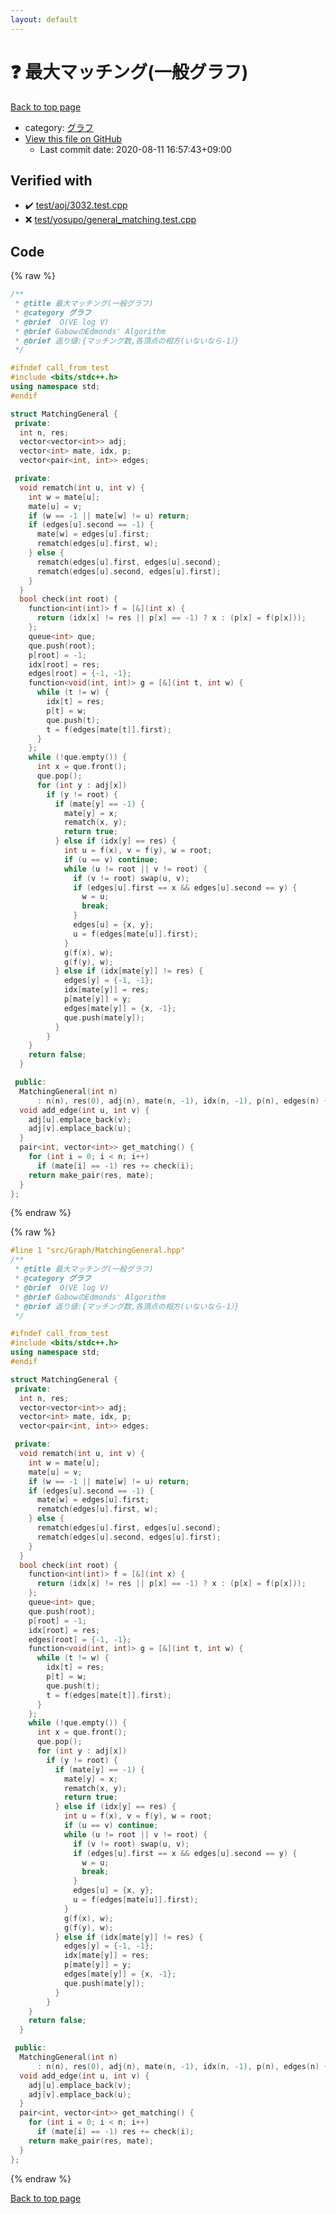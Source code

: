 ```yaml
---
layout: default
---
```


<!-- mathjax config similar to math.stackexchange -->
<script type="text/javascript" async
  src="https://cdnjs.cloudflare.com/ajax/libs/mathjax/2.7.5/MathJax.js?config=TeX-MML-AM_CHTML">
</script>
<script type="text/x-mathjax-config">
  MathJax.Hub.Config({
    TeX: { equationNumbers: { autoNumber: "AMS" }},
    tex2jax: {
      inlineMath: [ ['$','$'] ],
      processEscapes: true
    },
    "HTML-CSS": { matchFontHeight: false },
    displayAlign: "left",
    displayIndent: "2em"
  });
</script>

<script type="text/javascript" src="https://cdnjs.cloudflare.com/ajax/libs/jquery/3.4.1/jquery.min.js"></script>
<script src="https://cdn.jsdelivr.net/npm/jquery-balloon-js@1.1.2/jquery.balloon.min.js" integrity="sha256-ZEYs9VrgAeNuPvs15E39OsyOJaIkXEEt10fzxJ20+2I=" crossorigin="anonymous"></script>
<script type="text/javascript" src="../../../assets/js/copy-button.js"></script>
<link rel="stylesheet" href="../../../assets/css/copy-button.css" />


# :question: 最大マッチング(一般グラフ)

<a href="../../../index.html">Back to top page</a>

* category: <a href="../../../index.html#5a834e14ea57a0cf726f79f1ab2dcc39">グラフ</a>
* <a href="{{ site.github.repository_url }}/blob/master/src/Graph/MatchingGeneral.hpp">View this file on GitHub</a>
    - Last commit date: 2020-08-11 16:57:43+09:00




## Verified with

* :heavy_check_mark: <a href="../../../verify/test/aoj/3032.test.cpp.html">test/aoj/3032.test.cpp</a>
* :x: <a href="../../../verify/test/yosupo/general_matching.test.cpp.html">test/yosupo/general_matching.test.cpp</a>


## Code

<a id="unbundled"></a>
{% raw %}
```cpp
/**
 * @title 最大マッチング(一般グラフ)
 * @category グラフ
 * @brief  O(VE log V)
 * @brief GabowのEdmonds' Algorithm
 * @brief 返り値:{マッチング数,各頂点の相方(いないなら-1）}
 */

#ifndef call_from_test
#include <bits/stdc++.h>
using namespace std;
#endif

struct MatchingGeneral {
 private:
  int n, res;
  vector<vector<int>> adj;
  vector<int> mate, idx, p;
  vector<pair<int, int>> edges;

 private:
  void rematch(int u, int v) {
    int w = mate[u];
    mate[u] = v;
    if (w == -1 || mate[w] != u) return;
    if (edges[u].second == -1) {
      mate[w] = edges[u].first;
      rematch(edges[u].first, w);
    } else {
      rematch(edges[u].first, edges[u].second);
      rematch(edges[u].second, edges[u].first);
    }
  }
  bool check(int root) {
    function<int(int)> f = [&](int x) {
      return (idx[x] != res || p[x] == -1) ? x : (p[x] = f(p[x]));
    };
    queue<int> que;
    que.push(root);
    p[root] = -1;
    idx[root] = res;
    edges[root] = {-1, -1};
    function<void(int, int)> g = [&](int t, int w) {
      while (t != w) {
        idx[t] = res;
        p[t] = w;
        que.push(t);
        t = f(edges[mate[t]].first);
      }
    };
    while (!que.empty()) {
      int x = que.front();
      que.pop();
      for (int y : adj[x])
        if (y != root) {
          if (mate[y] == -1) {
            mate[y] = x;
            rematch(x, y);
            return true;
          } else if (idx[y] == res) {
            int u = f(x), v = f(y), w = root;
            if (u == v) continue;
            while (u != root || v != root) {
              if (v != root) swap(u, v);
              if (edges[u].first == x && edges[u].second == y) {
                w = u;
                break;
              }
              edges[u] = {x, y};
              u = f(edges[mate[u]].first);
            }
            g(f(x), w);
            g(f(y), w);
          } else if (idx[mate[y]] != res) {
            edges[y] = {-1, -1};
            idx[mate[y]] = res;
            p[mate[y]] = y;
            edges[mate[y]] = {x, -1};
            que.push(mate[y]);
          }
        }
    }
    return false;
  }

 public:
  MatchingGeneral(int n)
      : n(n), res(0), adj(n), mate(n, -1), idx(n, -1), p(n), edges(n) {}
  void add_edge(int u, int v) {
    adj[u].emplace_back(v);
    adj[v].emplace_back(u);
  }
  pair<int, vector<int>> get_matching() {
    for (int i = 0; i < n; i++)
      if (mate[i] == -1) res += check(i);
    return make_pair(res, mate);
  }
};

```
{% endraw %}

<a id="bundled"></a>
{% raw %}
```cpp
#line 1 "src/Graph/MatchingGeneral.hpp"
/**
 * @title 最大マッチング(一般グラフ)
 * @category グラフ
 * @brief  O(VE log V)
 * @brief GabowのEdmonds' Algorithm
 * @brief 返り値:{マッチング数,各頂点の相方(いないなら-1）}
 */

#ifndef call_from_test
#include <bits/stdc++.h>
using namespace std;
#endif

struct MatchingGeneral {
 private:
  int n, res;
  vector<vector<int>> adj;
  vector<int> mate, idx, p;
  vector<pair<int, int>> edges;

 private:
  void rematch(int u, int v) {
    int w = mate[u];
    mate[u] = v;
    if (w == -1 || mate[w] != u) return;
    if (edges[u].second == -1) {
      mate[w] = edges[u].first;
      rematch(edges[u].first, w);
    } else {
      rematch(edges[u].first, edges[u].second);
      rematch(edges[u].second, edges[u].first);
    }
  }
  bool check(int root) {
    function<int(int)> f = [&](int x) {
      return (idx[x] != res || p[x] == -1) ? x : (p[x] = f(p[x]));
    };
    queue<int> que;
    que.push(root);
    p[root] = -1;
    idx[root] = res;
    edges[root] = {-1, -1};
    function<void(int, int)> g = [&](int t, int w) {
      while (t != w) {
        idx[t] = res;
        p[t] = w;
        que.push(t);
        t = f(edges[mate[t]].first);
      }
    };
    while (!que.empty()) {
      int x = que.front();
      que.pop();
      for (int y : adj[x])
        if (y != root) {
          if (mate[y] == -1) {
            mate[y] = x;
            rematch(x, y);
            return true;
          } else if (idx[y] == res) {
            int u = f(x), v = f(y), w = root;
            if (u == v) continue;
            while (u != root || v != root) {
              if (v != root) swap(u, v);
              if (edges[u].first == x && edges[u].second == y) {
                w = u;
                break;
              }
              edges[u] = {x, y};
              u = f(edges[mate[u]].first);
            }
            g(f(x), w);
            g(f(y), w);
          } else if (idx[mate[y]] != res) {
            edges[y] = {-1, -1};
            idx[mate[y]] = res;
            p[mate[y]] = y;
            edges[mate[y]] = {x, -1};
            que.push(mate[y]);
          }
        }
    }
    return false;
  }

 public:
  MatchingGeneral(int n)
      : n(n), res(0), adj(n), mate(n, -1), idx(n, -1), p(n), edges(n) {}
  void add_edge(int u, int v) {
    adj[u].emplace_back(v);
    adj[v].emplace_back(u);
  }
  pair<int, vector<int>> get_matching() {
    for (int i = 0; i < n; i++)
      if (mate[i] == -1) res += check(i);
    return make_pair(res, mate);
  }
};

```
{% endraw %}

<a href="../../../index.html">Back to top page</a>

